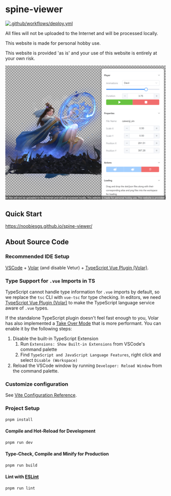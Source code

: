 # spine-viewer

[![.github/workflows/deploy.yml](https://github.com/noobiesgs/spine-viewer/actions/workflows/deploy.yml/badge.svg?branch=main)](https://github.com/noobiesgs/spine-viewer/actions/workflows/deploy.yml)

All files will not be uploaded to the Internet and will be processed locally. 

This website is made for personal hobby use. 

This website is provided 'as is' and your use of this website is entirely at your own risk.

![main_ui](/docs/Snipaste_main_ui.png)

## Quick Start

https://noobiesgs.github.io/spine-viewer/


## About Source Code
### Recommended IDE Setup

[VSCode](https://code.visualstudio.com/) + [Volar](https://marketplace.visualstudio.com/items?itemName=Vue.volar) (and disable Vetur) + [TypeScript Vue Plugin (Volar)](https://marketplace.visualstudio.com/items?itemName=Vue.vscode-typescript-vue-plugin).

### Type Support for `.vue` Imports in TS

TypeScript cannot handle type information for `.vue` imports by default, so we replace the `tsc` CLI with `vue-tsc` for type checking. In editors, we need [TypeScript Vue Plugin (Volar)](https://marketplace.visualstudio.com/items?itemName=Vue.vscode-typescript-vue-plugin) to make the TypeScript language service aware of `.vue` types.

If the standalone TypeScript plugin doesn't feel fast enough to you, Volar has also implemented a [Take Over Mode](https://github.com/johnsoncodehk/volar/discussions/471#discussioncomment-1361669) that is more performant. You can enable it by the following steps:

1. Disable the built-in TypeScript Extension
    1) Run `Extensions: Show Built-in Extensions` from VSCode's command palette
    2) Find `TypeScript and JavaScript Language Features`, right click and select `Disable (Workspace)`
2. Reload the VSCode window by running `Developer: Reload Window` from the command palette.

### Customize configuration

See [Vite Configuration Reference](https://vitejs.dev/config/).

### Project Setup

```sh
pnpm install
```

#### Compile and Hot-Reload for Development

```sh
pnpm run dev
```

#### Type-Check, Compile and Minify for Production

```sh
pnpm run build
```

#### Lint with [ESLint](https://eslint.org/)

```sh
pnpm run lint
```
